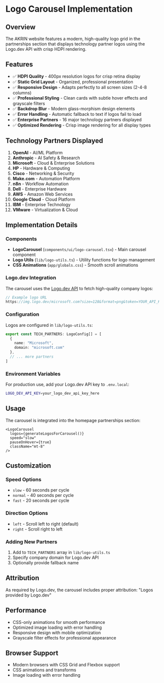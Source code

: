 # Logo Carousel Implementation

## Overview

The AKRIN website features a modern, high-quality logo grid in the partnerships section that displays technology partner logos using the Logo.dev API with crisp HDPI rendering.

## Features

- ✅ **HDPI Quality** - 400px resolution logos for crisp retina display
- ✅ **Static Grid Layout** - Organized, professional presentation
- ✅ **Responsive Design** - Adapts perfectly to all screen sizes (2-4-8 columns)
- ✅ **Professional Styling** - Clean cards with subtle hover effects and grayscale filters
- ✅ **Backdrop Blur** - Modern glass-morphism design elements
- ✅ **Error Handling** - Automatic fallback to text if logos fail to load
- ✅ **Enterprise Partners** - 16 major technology partners displayed
- ✅ **Optimized Rendering** - Crisp image rendering for all display types

## Technology Partners Displayed

1. **OpenAI** - AI/ML Platform
2. **Anthropic** - AI Safety & Research
3. **Microsoft** - Cloud & Enterprise Solutions
4. **HP** - Hardware & Computing
5. **Cisco** - Networking & Security
6. **Make.com** - Automation Platform
7. **n8n** - Workflow Automation
8. **Dell** - Enterprise Hardware
9. **AWS** - Amazon Web Services
10. **Google Cloud** - Cloud Platform
11. **IBM** - Enterprise Technology
12. **VMware** - Virtualization & Cloud

## Implementation Details

### Components

- **LogoCarousel** (`components/ui/logo-carousel.tsx`) - Main carousel component
- **Logo Utils** (`lib/logo-utils.ts`) - Utility functions for logo management
- **CSS Animations** (`app/globals.css`) - Smooth scroll animations

### Logo.dev Integration

The carousel uses the [Logo.dev API](https://logo.dev) to fetch high-quality company logos:

```typescript
// Example logo URL
https://img.logo.dev/microsoft.com?size=128&format=png&token=YOUR_API_KEY
```

### Configuration

Logos are configured in `lib/logo-utils.ts`:

```typescript
export const TECH_PARTNERS: LogoConfig[] = [
  {
    name: "Microsoft",
    domain: "microsoft.com"
  },
  // ... more partners
]
```

### Environment Variables

For production use, add your Logo.dev API key to `.env.local`:

```bash
LOGO_DEV_API_KEY=your_logo_dev_api_key_here
```

## Usage

The carousel is integrated into the homepage partnerships section:

```tsx
<LogoCarousel
  logos={generateLogosForCarousel()}
  speed="slow"
  pauseOnHover={true}
  className="mt-8"
/>
```

## Customization

### Speed Options
- `slow` - 60 seconds per cycle
- `normal` - 40 seconds per cycle  
- `fast` - 20 seconds per cycle

### Direction Options
- `left` - Scroll left to right (default)
- `right` - Scroll right to left

### Adding New Partners

1. Add to `TECH_PARTNERS` array in `lib/logo-utils.ts`
2. Specify company domain for Logo.dev API
3. Optionally provide fallback name

## Attribution

As required by Logo.dev, the carousel includes proper attribution:
"Logos provided by Logo.dev"

## Performance

- CSS-only animations for smooth performance
- Optimized image loading with error handling
- Responsive design with mobile optimization
- Grayscale filter effects for professional appearance

## Browser Support

- Modern browsers with CSS Grid and Flexbox support
- CSS animations and transforms
- Image loading with error handling
